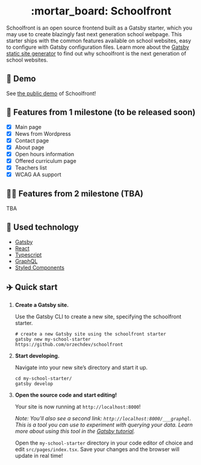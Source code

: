<h1 align="center">:mortar_board: Schoolfront</h1>

Schoolfront is an open source frontend built as a Gatsby starter, which you may use to create blazingly fast next generation school webpage. This starter ships with the common features available on school websites, easy to configure with Gatsby configuration files. Learn more about the [Gatsby static site generator](https://www.gatsbyjs.org/) to find out why schoolfront is the next generation of school websites.

## :mag_right: Demo

See [the public demo](https://schoolfront.netlify.app/) of Schoolfront!

## :rocket: Features from 1 milestone (to be released soon)

- [x] Main page
- [x] News from Wordpress
- [x] Contact page
- [x] About page
- [x] Open hours information
- [x] Offered curriculum page
- [x] Teachers list
- [x] WCAG AA support

## :rocket::rocket: Features from 2 milestone (TBA)

TBA

## :hammer: Used technology

- [Gatsby](https://www.gatsbyjs.org/)
- [React](https://reactjs.org/)
- [Typescript](https://www.typescriptlang.org/)
- [GraphQL](https://graphql.org/)
- [Styled Components](https://styled-components.com/)

## :airplane: Quick start

1.  **Create a Gatsby site.**

    Use the Gatsby CLI to create a new site, specifying the schoolfront starter.

    ```shell
    # create a new Gatsby site using the schoolfront starter
    gatsby new my-school-starter https://github.com/orzechdev/schoolfront
    ```

1.  **Start developing.**

    Navigate into your new site’s directory and start it up.

    ```shell
    cd my-school-starter/
    gatsby develop
    ```

1.  **Open the source code and start editing!**

    Your site is now running at `http://localhost:8000`!

    _Note: You'll also see a second link: _`http://localhost:8000/___graphql`_. This is a tool you can use to experiment with querying your data. Learn more about using this tool in the [Gatsby tutorial](https://www.gatsbyjs.org/tutorial/part-five/#introducing-graphiql)._

    Open the `my-school-starter` directory in your code editor of choice and edit `src/pages/index.tsx`. Save your changes and the browser will update in real time!
    
    
